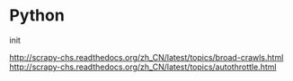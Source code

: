 Python
======

init

http://scrapy-chs.readthedocs.org/zh_CN/latest/topics/broad-crawls.html
http://scrapy-chs.readthedocs.org/zh_CN/latest/topics/autothrottle.html
